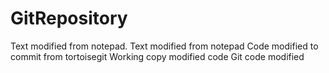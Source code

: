 GitRepository
=============

Text modified from notepad. Text modified from notepad
Code modified to commit from tortoisegit
Working copy modified code
Git code modified
